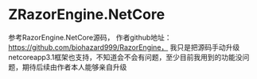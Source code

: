 # ZRazorEngine.NetCore
参考RazorEngine.NetCore源码，
作者github地址：https://github.com/biohazard999/RazorEngine，
我只是把源码手动升级netcoreapp3.1框架也支持，不知道会不会有问题，至少目前我用到的功能没问题，期待后续由作者本人能够亲自升级
